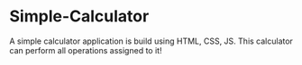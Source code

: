 # Simple-Calculator

A simple calculator application is build using HTML, CSS, JS.
This calculator can perform all operations assigned to it!
